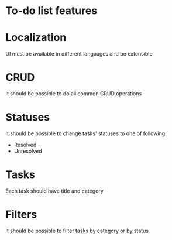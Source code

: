 To-do list features
===================

Localization
============
UI must be available in different languages and be extensible

CRUD
====
It should be possible to do all common CRUD operations

Statuses
========
It should be possible to change tasks' statuses to one of following:
- Resolved
- Unresolved

Tasks
=====
Each task should have title and category

Filters
=======
It should be possible to filter tasks by category or by status
